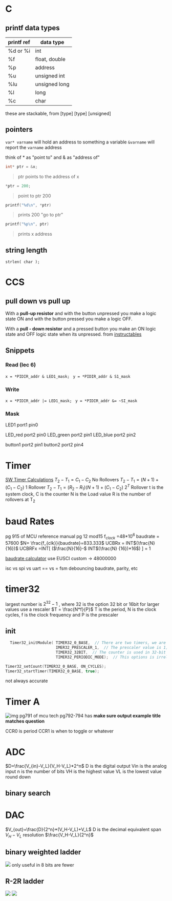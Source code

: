 # C
## printf data types
| printf ref | data type |
| ---- | ---- |
| %d or %i | int |
| %f | float, double |
| %p | address |
| %u | unsigned int |
| %lu | unsigned long |
| %l | long |
| %c | char |
these are stackable, from \[type] \[type] \[unsigned]
## pointers
`var* varname` will hold an address to something a variable
`&varname` will report the `varname` address

think of \* as "point to" and & as "address of"
```c
int* ptr = &x;
```
> ptr points to the address of x

```c
*ptr = 200;
```
> point to ptr 200
```c
printf("%d\n", *ptr)
```
> prints 200 "go to ptr"
> 
```c
printf("%p\n", ptr)
```
> prints x address

## string length
`strlen( char );`
# CCS
## pull down vs pull up
With a **pull-up resistor** and with the button unpressed you make a logic state ON and with the button pressed you make a logic OFF.

With a **pull - down resistor** and a pressed button you make an ON logic state and OFF logic state when its unpressed.
from [instructables](https://www.instructables.com/Understanding-the-Pull-up-Resistor-With-Arduino/)
## Snippets
### Read (lec 6)
`x = *PIDIR_addr & LED1_mask; `
`y = *PIDIR_addr & S1_mask`

### Write
`x = *PIDIR_addr |= LED1_mask; `
`y = *PIDIR_addr &= ~SI_mask`
### Mask
LED1 port1 pin0

LED_red port2 pin0
LED_green port2 pin1
LED_blue port2 pin2

button1 port2 pin1
button2 port2 pin4
# Timer
[SW Timer Calculations](https://sites.google.com/vt.edu/introduction-to-embeddedsystem/timers/periodic-timer-calculations?authuser=0)
$T_{2}-T_{1} = C_{1}-C_{2}$ No Rollovers
$T_{2}-T_{1} = (N+1)+(C_{1}-C_{2})$ 1 Rollover
$T_{2}-T_{1} = (R_2-R_1)(N+1)+(C_{1}-C_{2})$    2$^T$ Rollover
t is the system clock, C is the counter
N is the Load value
R is the number of rollovers at T$_2$ 
# baud Rates
pg 915 of MCU reference manual
pg 12 mod15
f$_{clock}$ =48\*10$^{6}$
baudrate = 57600
$N= \frac{f_{clk}}{baudrate}=833.333$
UCBRx = INT$(\frac{N} {16})$
UCBRFx =INT\[ ($\frac{N}{16}-$ INT$(\frac{N} {16})*16$) \]  = 1

[baudrate calculator](https://software-dl.ti.com/msp430/msp430_public_sw/mcu/msp430/MSP430BaudRateConverter/index.html)
use EUSCI
custom -> 48000000

isc vs spi vs uart
== vs =
fsm
debouncing
baudrate, parity, etc

# timer32
largest number is $2^{32}-1$ , where 32 is the option 32 bit or 16bit
for larger values use a rescaler 
$T = \frac{N*f}{P}$ T is the period, N is the clock cycles, f is the clock frequency and P is the prescaler
## init
```c
  Timer32_initModule( TIMER32_0_BASE,  // There are two timers, we are using the one with the index 0
					  IMER32_PRESCALER_1,  // The prescaler value is 1; The clock is not divided before feeding the counter
					  TIMER32_32BIT,  // The counter is used in 32-bit mode; the alternative is 16-bit mode
					  TIMER32_PERIODIC_MODE);  // This options is irrelevant for a one-shot timer

Timer32_setCount(TIMER32_0_BASE, ON_CYCLES);
Timer32_startTimer(TIMER32_0_BASE, true);
```
not always accurate
# Timer A
![img](https://github.com/toluk-26/2564-Notes/blob/main/attachments/Pasted%20image%2020240418230433.png) pg791 of mcu tech
pg792-794 has **make sure output example title matches question** 

CCR0 is period
CCR1 is when to toggle or whatever
# ADC
$D=\frac{V_{in}-V_L}{V_H-V_L}*2^n$
D is the digital output
Vin is the analog input
n is the number of bits
VH is the highest value
VL is the lowest value
round down
## binary search

# DAC
$V_{out}=\frac{D}{2^n}*(V_H-V_L)+V_L$
D is the decimal equivalent
span $V_H-V_L$
resolution $\frac{V_H-V_L}{2^n}$
## binary weighted ladder
![](https://github.com/toluk-26/2564-Notes/blob/main/attachments/Pasted%20image%2020240418225525.png)
only useful in 8 bits are fewer
## R-2R ladder
![](https://github.com/toluk-26/2564-Notes/blob/main/attachments/Pasted%20image%2020240418225750.png)
![](https://github.com/toluk-26/2564-Notes/blob/main/attachments/Pasted%20image%2020240418230549.png)
